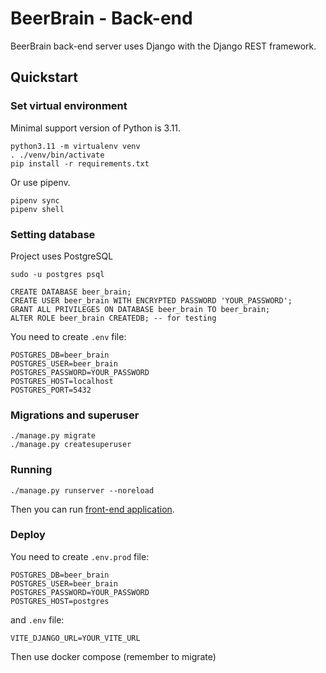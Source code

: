 # BeerBrain - Back-end

BeerBrain back-end server uses Django with the Django REST framework.

## Quickstart

### Set virtual environment

Minimal support version of Python is 3.11.

```shell
python3.11 -m virtualenv venv
. ./venv/bin/activate
pip install -r requirements.txt
```

Or use pipenv.

```shell
pipenv sync
pipenv shell
```

### Setting database

Project uses PostgreSQL

```shell
sudo -u postgres psql
```

```postgresql
CREATE DATABASE beer_brain;
CREATE USER beer_brain WITH ENCRYPTED PASSWORD 'YOUR_PASSWORD';
GRANT ALL PRIVILEGES ON DATABASE beer_brain TO beer_brain;
ALTER ROLE beer_brain CREATEDB; -- for testing
```

You need to create `.env` file:

```dotenv
POSTGRES_DB=beer_brain
POSTGRES_USER=beer_brain
POSTGRES_PASSWORD=YOUR_PASSWORD
POSTGRES_HOST=localhost
POSTGRES_PORT=5432
```

### Migrations and superuser

```shell
./manage.py migrate
./manage.py createsuperuser
```

### Running

```shell
./manage.py runserver --noreload 
```

Then you can run [front-end application](https://github.com/FalseR20/beer-brain-front).

### Deploy

You need to create `.env.prod` file:

```dotenv
POSTGRES_DB=beer_brain
POSTGRES_USER=beer_brain
POSTGRES_PASSWORD=YOUR_PASSWORD
POSTGRES_HOST=postgres
```

and `.env` file:
```dotenv
VITE_DJANGO_URL=YOUR_VITE_URL
```

Then use docker compose (remember to migrate)
